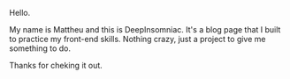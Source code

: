 Hello.

My name is Mattheu and this is DeepInsomniac. It's a blog page that I built to practice my front-end skills. Nothing crazy, just a project to give me something to do.

Thanks for cheking it out.
